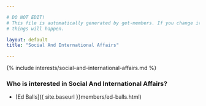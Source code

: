 ```yaml
---

# DO NOT EDIT!
# This file is automatically generated by get-members. If you change it, bad
# things will happen.

layout: default
title: "Social And International Affairs"

---
```


{% include interests/social-and-international-affairs.md %}

### Who is interested in Social And International Affairs?


* [Ed Balls]({ site.baseurl }}members/ed-balls.html)
